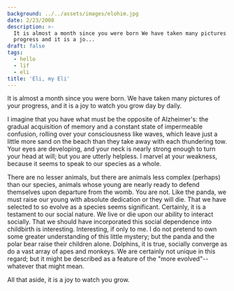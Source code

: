 ```yaml
---
background: ../../assets/images/elohim.jpg
date: 2/23/2008
description: >-
  It is almost a month since you were born We have taken many pictures of your
  progress and it is a jo...
draft: false
tags:
  - hello
  - lïf
  - eli
title: 'Eli, my Eli'
---
```

  
It is almost a month since you were born. We have taken many pictures of your progress, and it is a joy to watch you grow day by daily.  
  
I imagine that you have what must be the opposite of Alzheimer's: the gradual acquisition of memory and a constant state of impermeable confusion, rolling over your consciousness like waves, which leave just a little more sand on the beach than they take away with each thundering tow. Your eyes are developing, and your neck is nearly strong enough to turn your head at will; but you are utterly helpless. I marvel at your weakness, because it seems to speak to our species as a whole.  
  
There are no lesser animals, but there are animals less complex (perhaps) than our species, animals whose young are nearly ready to defend themselves upon departure from the womb. You are not. Like the panda, we must raise our young with absolute dedication or they will die. That we have selected to so evolve as a species seems significant. Certainly, it is a testament to our social nature. We live or die upon our ability to interact socially. That we should have incorporated this social dependence into childbirth is interesting. Interesting, if only to me. I do not pretend to own some greater understanding of this little mystery; but the panda and the polar bear raise their children alone. Dolphins, it is true, socially converge as do a vast array of apes and monkeys. We are certainly not unique in this regard; but it might be described as a feature of the "more evolved"--whatever that might mean.  
  
All that aside, it is a joy to watch you grow.  

